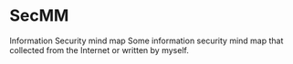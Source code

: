 # SecMM

Information Security mind map
Some information security mind map that collected from the Internet or written by myself.